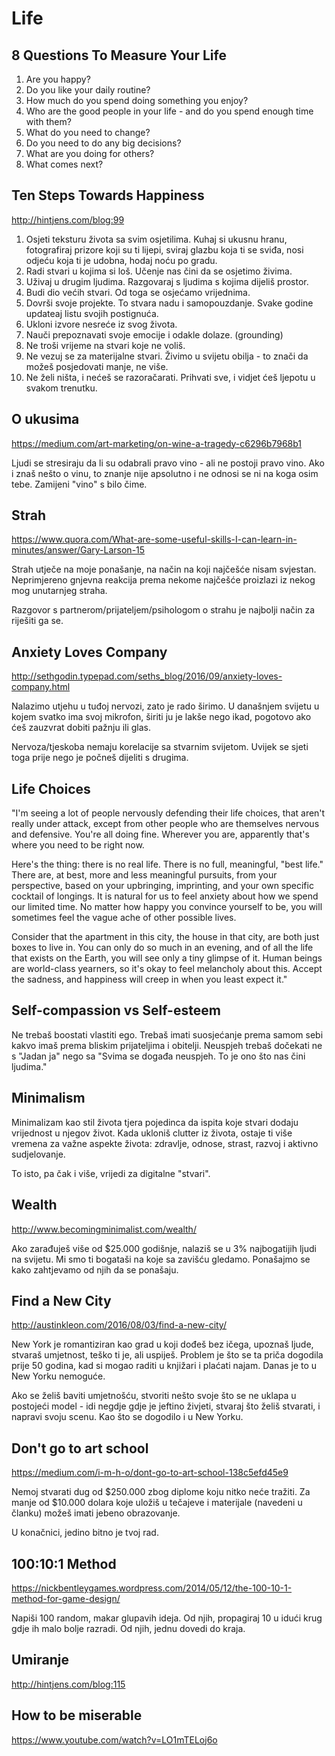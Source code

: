 # Life

## 8 Questions To Measure Your Life

1. Are you happy?
2. Do you like your daily routine?
3. How much do you spend doing something you enjoy?
4. Who are the good people in your life - and do you spend enough time with them?
5. What do you need to change?
6. Do you need to do any big decisions?
7. What are you doing for others?
8. What comes next?

## Ten Steps Towards Happiness

http://hintjens.com/blog:99

1. Osjeti teksturu života sa svim osjetilima. Kuhaj si ukusnu hranu, fotografiraj prizore koji su ti lijepi, sviraj glazbu koja ti se sviđa, nosi odjeću koja ti je udobna, hodaj noću po gradu.
2. Radi stvari u kojima si loš. Učenje nas čini da se osjetimo živima.
3. Uživaj u drugim ljudima. Razgovaraj s ljudima s kojima dijeliš prostor.
4. Budi dio većih stvari. Od toga se osjećamo vrijednima.
5. Dovrši svoje projekte. To stvara nadu i samopouzdanje. Svake godine updateaj listu svojih postignuća.
6. Ukloni izvore nesreće iz svog života.
7. Nauči prepoznavati svoje emocije i odakle dolaze. (grounding)
8. Ne troši vrijeme na stvari koje ne voliš.
9. Ne vezuj se za materijalne stvari. Živimo u svijetu obilja - to znači da možeš posjedovati manje, ne više.
10. Ne želi ništa, i nećeš se razoračarati. Prihvati sve, i vidjet ćeš ljepotu u svakom trenutku.

## O ukusima

https://medium.com/art-marketing/on-wine-a-tragedy-c6296b7968b1

Ljudi se stresiraju da li su odabrali pravo vino - ali ne postoji pravo vino. Ako i znaš nešto o vinu, to znanje nije apsolutno i ne odnosi se ni na koga osim tebe. Zamijeni "vino" s bilo čime.

## Strah

https://www.quora.com/What-are-some-useful-skills-I-can-learn-in-minutes/answer/Gary-Larson-15

Strah utječe na moje ponašanje, na način na koji najčešće nisam svjestan.
Neprimjereno gnjevna reakcija prema nekome najčešće proizlazi iz nekog mog unutarnjeg straha.

Razgovor s partnerom/prijateljem/psihologom o strahu je najbolji način za riješiti ga se.

## Anxiety Loves Company

http://sethgodin.typepad.com/seths_blog/2016/09/anxiety-loves-company.html

Nalazimo utjehu u tuđoj nervozi, zato je rado širimo. U današnjem svijetu u kojem svatko ima svoj mikrofon, širiti ju je lakše nego ikad, pogotovo ako ćeš zauzvrat dobiti pažnju ili glas.

Nervoza/tjeskoba nemaju korelacije sa stvarnim svijetom. Uvijek se sjeti toga prije nego je počneš dijeliti s drugima.

## Life Choices

"I'm seeing a lot of people nervously defending their life choices, that aren't really under attack, except from other people who are themselves nervous and defensive. You're all doing fine. Wherever you are, apparently that's where you need to be right now.

Here's the thing: there is no real life. There is no full, meaningful, "best life." There are, at best, more and less meaningful pursuits, from your perspective, based on your upbringing, imprinting, and your own specific cocktail of longings. It is natural for us to feel anxiety about how we spend our limited time. No matter how happy you convince yourself to be, you will sometimes feel the vague ache of other possible lives.

Consider that the apartment in this city, the house in that city, are both just boxes to live in. You can only do so much in an evening, and of all the life that exists on the Earth, you will see only a tiny glimpse of it. Human beings are world-class yearners, so it's okay to feel melancholy about this. Accept the sadness, and happiness will creep in when you least expect it."

## Self-compassion vs Self-esteem

Ne trebaš boostati vlastiti ego. Trebaš imati suosjećanje prema samom sebi kakvo imaš prema bliskim prijateljima i obitelji. Neuspjeh trebaš dočekati ne s "Jadan ja" nego sa "Svima se događa neuspjeh. To je ono što nas čini ljudima."

## Minimalism

Minimalizam kao stil života tjera pojedinca da ispita koje stvari dodaju vrijednost u njegov život. Kada ukloniš clutter iz života, ostaje ti više vremena za važne aspekte života: zdravlje, odnose, strast, razvoj i aktivno sudjelovanje.

To isto, pa čak i više, vrijedi za digitalne "stvari".

## Wealth

http://www.becomingminimalist.com/wealth/

Ako zarađuješ više od $25.000 godišnje, nalaziš se u 3% najbogatijih ljudi na svijetu. Mi smo ti bogataši na koje sa zavišću gledamo. Ponašajmo se kako zahtjevamo od njih da se ponašaju.

## Find a New City

http://austinkleon.com/2016/08/03/find-a-new-city/

New York je romantiziran kao grad u koji dođeš bez ičega, upoznaš ljude, stvaraš umjetnost, teško ti je, ali uspiješ. Problem je što se ta priča dogodila prije 50 godina, kad si mogao raditi u knjižari i plaćati najam. Danas je to u New Yorku nemoguće.

Ako se želiš baviti umjetnošću, stvoriti nešto svoje što se ne uklapa u postojeći model - idi negdje gdje je jeftino živjeti, stvaraj što želiš stvarati, i napravi svoju scenu. Kao što se dogodilo i u New Yorku.

## Don't go to art school

https://medium.com/i-m-h-o/dont-go-to-art-school-138c5efd45e9

Nemoj stvarati dug od $250.000 zbog diplome koju nitko neće tražiti. Za manje od $10.000 dolara koje uložiš u tečajeve i materijale (navedeni u članku) možeš imati jebeno obrazovanje.

U konačnici, jedino bitno je tvoj rad.

## 100:10:1 Method

https://nickbentleygames.wordpress.com/2014/05/12/the-100-10-1-method-for-game-design/

Napiši 100 random, makar glupavih ideja. Od njih, propagiraj 10 u idući krug gdje ih malo bolje razradi. Od njih, jednu dovedi do kraja.

## Umiranje

http://hintjens.com/blog:115

## How to be miserable

https://www.youtube.com/watch?v=LO1mTELoj6o
